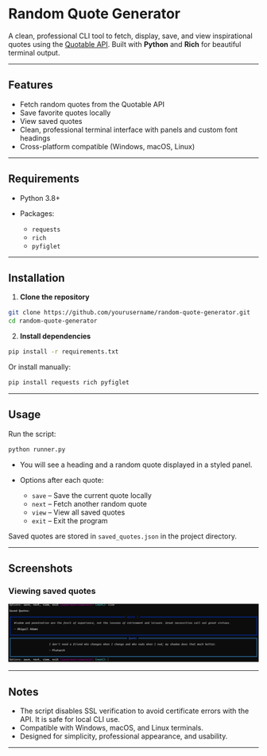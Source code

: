 # Random Quote Generator

A clean, professional CLI tool to fetch, display, save, and view inspirational quotes using the [Quotable API](https://github.com/lukePeavey/quotable). Built with **Python** and **Rich** for beautiful terminal output.

---

## Features

* Fetch random quotes from the Quotable API
* Save favorite quotes locally
* View saved quotes
* Clean, professional terminal interface with panels and custom font headings
* Cross-platform compatible (Windows, macOS, Linux)

---

## Requirements

* Python 3.8+
* Packages:

  * `requests`
  * `rich`
  * `pyfiglet`

---

## Installation

1. **Clone the repository**

```bash
git clone https://github.com/yourusername/random-quote-generator.git
cd random-quote-generator
```

2. **Install dependencies**

```bash
pip install -r requirements.txt
```

Or install manually:

```bash
pip install requests rich pyfiglet
```

---

## Usage

Run the script:

```bash
python runner.py
```

* You will see a heading and a random quote displayed in a styled panel.
* Options after each quote:

  * `save` – Save the current quote locally
  * `next` – Fetch another random quote
  * `view` – View all saved quotes
  * `exit` – Exit the program

Saved quotes are stored in `saved_quotes.json` in the project directory.

---

## Screenshots

### Viewing saved quotes
![alt text](image.png)

---

## Notes

* The script disables SSL verification to avoid certificate errors with the API. It is safe for local CLI use.
* Compatible with Windows, macOS, and Linux terminals.
* Designed for simplicity, professional appearance, and usability.

---


